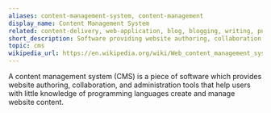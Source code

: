 ```yaml
---
aliases: content-management-system, content-management
display_name: Content Management System
related: content-delivery, web-application, blog, blogging, writing, publishing
short_description: Software providing website authoring, collaboration, and administration tools.
topic: cms
wikipedia_url: https://en.wikipedia.org/wiki/Web_content_management_system
---
```

A content management system (CMS) is a piece of software which provides website authoring, collaboration, and administration tools that help users with little knowledge of programming languages create and manage website content.
